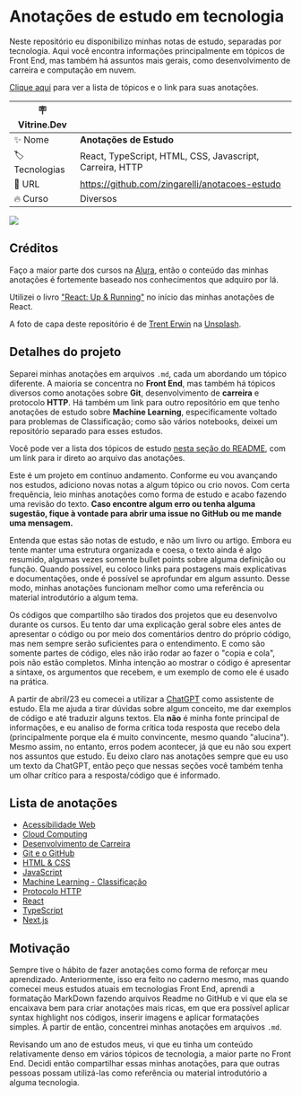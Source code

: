 # Anotações de estudo em tecnologia

Neste repositório eu disponibilizo minhas notas de estudo, separadas por tecnologia. Aqui você encontra informações principalmente em tópicos de Front End, mas também há assuntos mais gerais, como desenvolvimento de carreira e computação em nuvem. 

[Clique aqui](#lista-de-anotações) para ver a lista de tópicos e o link para suas anotações.

| :placard: Vitrine.Dev |     |
| -------------  | --- |
| :sparkles: Nome        | **Anotações de Estudo**
| :label: Tecnologias | React, TypeScript, HTML, CSS, Javascript, Carreira, HTTP
| :rocket: URL         | https://github.com/zingarelli/anotacoes-estudo
| :fire: Curso     | Diversos

![](https://github.com/zingarelli/alura-books-ds/assets/19349339/61e84e43-31cb-45d8-a80e-b9305303a564#vitrinedev)

## Créditos

Faço a maior parte dos cursos na [Alura](https://www.alura.com.br), então o conteúdo das minhas anotações é fortemente baseado nos conhecimentos que adquiro por lá. 

Utilizei o livro ["React: Up & Running"](https://www.amazon.com.br/React-Up-Running-Stoyan-Stefanov/dp/1492051462/) no início das minhas anotações de React.

A foto de capa deste repositório é de  <a href="https://unsplash.com/@tjerwin?utm_source=unsplash&utm_medium=referral&utm_content=creditCopyText">Trent Erwin</a> na <a href="https://unsplash.com/pt-br/fotografias/UgA3Xvi3SkA?utm_source=unsplash&utm_medium=referral&utm_content=creditCopyText">Unsplash</a>.

## Detalhes do projeto

Separei minhas anotações em arquivos `.md`, cada um abordando um tópico diferente. A maioria se concentra no **Front End**, mas também há tópicos diversos como anotações sobre **Git**, desenvolvimento de **carreira** e protocolo **HTTP**. Há também um link para outro repositório em que tenho anotações de estudo sobre **Machine Learning**, especificamente voltado para problemas de Classificação; como são vários notebooks, deixei um repositório separado para esses estudos. 

Você pode ver a lista dos tópicos de estudo [nesta seção do README](#lista-de-anotações), com um link para ir direto ao arquivo das anotações. 

Este é um projeto em contínuo andamento. Conforme eu vou avançando nos estudos, adiciono novas notas a algum tópico ou crio novos. Com certa frequência, leio minhas anotações como forma de estudo e acabo fazendo uma revisão do texto. **Caso encontre algum erro ou tenha alguma sugestão, fique à vontade para abrir uma issue no GitHub ou me mande uma mensagem.**

Entenda que estas são notas de estudo, e não um livro ou artigo. Embora eu tente manter uma estrutura organizada e coesa, o texto ainda é algo resumido, algumas vezes somente bullet points sobre alguma definição ou função. Quando possível, eu coloco links para postagens mais explicativas e documentações, onde é possível se aprofundar em algum assunto. Desse modo, minhas anotações funcionam melhor como uma referência ou material introdutório a algum tema.

Os códigos que compartilho são tirados dos projetos que eu desenvolvo durante os cursos. Eu tento dar uma explicação geral sobre eles antes de apresentar o código ou por meio dos comentários dentro do próprio código, mas nem sempre serão suficientes para o entendimento. E como são somente partes de código, eles não irão rodar ao fazer o "copia e cola", pois não estão completos. Minha intenção ao mostrar o código é apresentar a sintaxe, os argumentos que recebem, e um exemplo de como ele é usado na prática. 

A partir de abril/23 eu comecei a utilizar a [ChatGPT](https://chat.openai.com) como assistente de estudo. Ela me ajuda a tirar dúvidas sobre algum conceito, me dar exemplos de código e até traduzir alguns textos. Ela **não** é minha fonte principal de informações, e eu analiso de forma crítica toda resposta que recebo dela (principalmente porque ela é muito convincente, mesmo quando "alucina"). Mesmo assim, no entanto, erros podem acontecer, já que eu não sou expert nos assuntos que estudo. Eu deixo claro nas anotações sempre que eu uso um texto da ChatGPT, então peço que nessas seções você também tenha um olhar crítico para a resposta/código que é informado.

## Lista de anotações

- [Acessibilidade Web](./Acessibilidade.md)
- [Cloud Computing](./Cloud.md)
- [Desenvolvimento de Carreira](./Desenvolvimento-Carreira.md)
- [Git e o GitHub](./Git-Github.md)
- [HTML & CSS](./HTML_CSS.md)
- [JavaScript](./JavaScript.md)
- [Machine Learning - Classificação](https://github.com/zingarelli/Python_ML_Alura)
- [Protocolo HTTP](./Protocolo-HTTP.md)
- [React](./React.md)
- [TypeScript](./TypeScript.md)
- [Next.js](./Next.md)

## Motivação

Sempre tive o hábito de fazer anotações como forma de reforçar meu aprendizado. Anteriormente, isso era feito no caderno mesmo, mas quando comecei meus estudos atuais em tecnologias Front End, aprendi a formatação MarkDown fazendo arquivos Readme no GitHub e vi que ela se encaixava bem para criar anotações mais ricas, em que era possível aplicar syntax highlight nos códigos, inserir imagens e aplicar formatações simples. A partir de então, concentrei minhas anotações em arquivos `.md`.

Revisando um ano de estudos meus, vi que eu tinha um conteúdo relativamente denso em vários tópicos de tecnologia, a maior parte no Front End. Decidi então compartilhar essas minhas anotações, para que outras pessoas possam utilizá-las como referência ou material introdutório a alguma tecnologia. 
